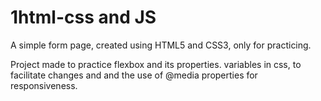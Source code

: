 # 1html-css and JS
A simple form page, created using HTML5 and CSS3, only for practicing.

Project made to practice flexbox and its properties. variables in css, to facilitate changes and and the use of @media properties for responsiveness.
